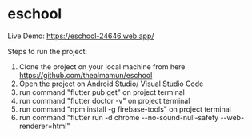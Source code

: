 # eschool

Live Demo: https://eschool-24646.web.app/

Steps to run the project:

  1. Clone the project on your local machine from here https://github.com/thealmamun/eschool
  2. Open the project on Android Studio/ Visual Studio Code
  3. run command "flutter pub get" on project terminal
  4. run command "flutter doctor -v" on project terminal
  5. run command "npm install -g firebase-tools" on project terminal
  6. run command "flutter run -d chrome --no-sound-null-safety --web-renderer=html"
